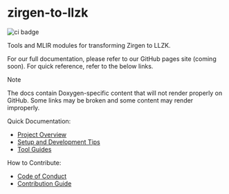 # zirgen-to-llzk

![ci badge](https://github.com/Veridise/zirgen-to-llzk/actions/workflows/ci.yml/badge.svg)

Tools and MLIR modules for transforming Zirgen to LLZK.

For our full documentation, please refer to our GitHub pages site (coming soon).
For quick reference, refer to the below links.

> [!NOTE]
> The docs contain Doxygen-specific content that will not render properly on
> GitHub. Some links may be broken and some content may render improperly.

Quick Documentation:
- [Project Overview](doc/0_overview.md)
- [Setup and Development Tips](doc/1_setup.md)
- [Tool Guides](doc/2_tools.md)

How to Contribute:
- [Code of Conduct](doc/3_code_of_conduct.md)
- [Contribution Guide](doc/4_contributing.md)

